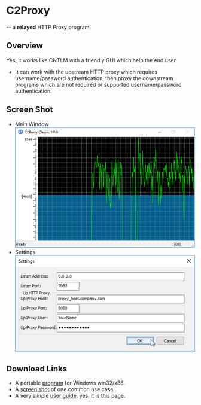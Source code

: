 C2Proxy
=======
-- a __relayed__ HTTP Proxy program.


Overview
--------

Yes, it works like CNTLM with a friendly GUI which help the end user.
* It can work with the upstream HTTP proxy which requires username/password authentication, then proxy the downstream programs which are not required or supported username/password authentication.


Screen Shot
-----------

* Main Window  
![Screen Shot](./C2Proxy_main.png "How it is running and showing ...")
* Settings  
![Screen Shot](./C2Proxy_settings.png "You can configure your upstream HTTP_PROXY and its username/password.")



Download Links
--------------

* A portable [program](./C2Proxy_1.0.0.7z) for Windows win32/x86.
* A [screen shot](./C2Proxy_ScreenShot.png) of one common use case..
* A very simple [user guide](./Help.html). yes, it is this page.
